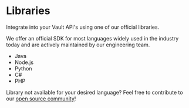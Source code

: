 # Libraries
Integrate into your Vault API's using one of our official libraries.

We offer an official SDK for most languages widely used in the industry today and are actively maintained by our engineering team.

- Java
- Node.js
- Python
- C#
- PHP

Library not available for your desired language? Feel free to contribute to our [open source community](https://github.com/anontechnology)!